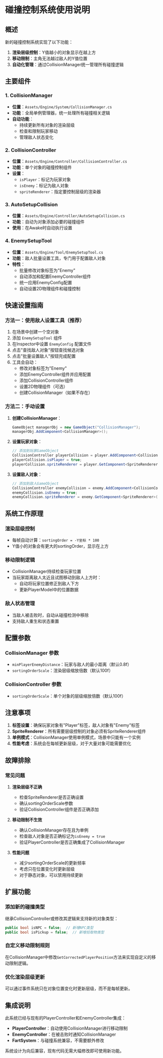 # 碰撞控制系统使用说明

## 概述

新的碰撞控制系统实现了以下功能：
1. **渲染层级控制**：Y值越小的对象显示在越上方
2. **移动限制**：主角无法越过敌人的Y值位置
3. **自动化管理**：通过CollisionManager统一管理所有碰撞逻辑

## 主要组件

### 1. CollisionManager
- **位置**：`Assets/Engine/System/CollisionManager.cs`
- **功能**：全局单例管理器，统一处理所有碰撞相关逻辑
- **自动功能**：
  - 持续更新所有对象的渲染层级
  - 检查和限制玩家移动
  - 管理敌人状态变化

### 2. CollisionController
- **位置**：`Assets/Engine/Controller/CollisionController.cs`
- **功能**：单个对象的碰撞控制组件
- **设置**：
  - `isPlayer`：标记为玩家对象
  - `isEnemy`：标记为敌人对象
  - `spriteRenderer`：指定要控制层级的渲染器

### 3. AutoSetupCollision
- **位置**：`Assets/Engine/Controller/AutoSetupCollision.cs`
- **功能**：自动为对象添加必要的碰撞组件
- **使用**：在Awake时自动执行设置

### 4. EnemySetupTool
- **位置**：`Assets/Engine/Tool/EnemySetupTool.cs`
- **功能**：敌人批量设置工具，专门用于配置敌人对象
- **特性**：
  - 批量修改对象标签为"Enemy"
  - 自动添加和配置EnemyController组件
  - 统一应用EnemyConfig配置
  - 自动设置2D物理组件和碰撞控制

## 快速设置指南

### 方法一：使用敌人设置工具（推荐）

1. 在场景中创建一个空对象
2. 添加 `EnemySetupTool` 组件
3. 在Inspector中设置 `EnemyConfig` 配置文件
4. 点击"查找敌人对象"按钮查找候选对象
5. 点击"批量设置敌人"按钮完成配置
6. 工具会自动：
   - 修改对象标签为"Enemy"
   - 添加EnemyController组件并应用配置
   - 添加CollisionController组件
   - 设置2D物理组件（可选）
   - 创建CollisionManager（如果不存在）

### 方法二：手动设置

1. **创建CollisionManager**：
   ```csharp
   GameObject managerObj = new GameObject("CollisionManager");
   managerObj.AddComponent<CollisionManager>();
   ```

2. **设置玩家对象**：
   ```csharp
   // 添加到玩家GameObject
   CollisionController playerCollision = player.AddComponent<CollisionController>();
   playerCollision.isPlayer = true;
   playerCollision.spriteRenderer = player.GetComponent<SpriteRenderer>();
   ```

3. **设置敌人对象**：
   ```csharp
   // 添加到敌人GameObject
   CollisionController enemyCollision = enemy.AddComponent<CollisionController>();
   enemyCollision.isEnemy = true;
   enemyCollision.spriteRenderer = enemy.GetComponent<SpriteRenderer>();
   ```

## 系统工作原理

### 渲染层级控制
- 每帧自动计算：`sortingOrder = -Y坐标 * 100`
- Y值小的对象会有更大的sortingOrder，显示在上方

### 移动限制逻辑
- CollisionManager持续检查玩家位置
- 当玩家距离敌人太近且试图移动到敌人上方时：
  - 自动将玩家位置修正到敌人下方
  - 更新PlayerModel中的位置数据

### 敌人状态管理
- 当敌人被击败时，自动从碰撞检测中移除
- 支持敌人重生和状态重置

## 配置参数

### CollisionManager 参数
- `minPlayerEnemyDistance`：玩家与敌人的最小距离（默认0.8f）
- `sortingOrderScale`：渲染层级缩放倍数（默认100f）

### CollisionController 参数
- `sortingOrderScale`：单个对象的层级缩放倍数（默认100f）

## 注意事项

1. **标签设置**：确保玩家对象有"Player"标签，敌人对象有"Enemy"标签
2. **SpriteRenderer**：所有需要层级控制的对象必须有SpriteRenderer组件
3. **单例模式**：CollisionManager使用单例模式，场景中只能有一个实例
4. **性能考虑**：系统会在每帧更新层级，对于大量对象可能需要优化

## 故障排除

### 常见问题

1. **渲染层级不正确**
   - 检查SpriteRenderer是否正确设置
   - 确认sortingOrderScale参数
   - 验证CollisionController组件是否正确添加

2. **移动限制不生效**
   - 确认CollisionManager存在且为单例
   - 检查敌人对象是否正确标记为`isEnemy = true`
   - 验证PlayerController是否正确集成了CollisionManager

3. **性能问题**
   - 减少sortingOrderScale的更新频率
   - 考虑只在位置变化时更新层级
   - 对于静态对象，可以禁用持续更新

## 扩展功能

### 添加新的碰撞类型
继承CollisionController或修改其逻辑来支持新的对象类型：

```csharp
public bool isNPC = false;  // 新增NPC类型
public bool isPickup = false;  // 新增拾取物类型
```

### 自定义移动限制规则
在CollisionManager中修改`GetCorrectedPlayerPosition`方法来实现自定义的移动限制逻辑。

### 优化渲染层级更新
可以通过事件系统只在对象位置变化时更新层级，而不是每帧更新。

## 集成说明

此系统已经与现有的PlayerController和EnemyController集成：

- **PlayerController**：自动使用CollisionManager进行移动限制
- **EnemyController**：在被击败时通知CollisionManager
- **FartSystem**：与碰撞系统兼容，不需要额外修改

系统设计为向后兼容，现有代码无需大幅修改即可使用新功能。
